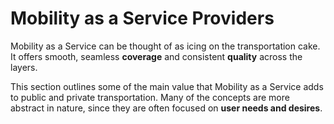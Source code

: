 # Mobility as a Service Providers

Mobility as a Service can be thought of as icing on the transportation cake. It offers smooth, seamless **coverage** and consistent **quality** across the layers.

This section outlines some of the main value that Mobility as a Service adds to public and private transportation. Many of the concepts are more abstract in nature, since they are often focused on **user needs and desires**.

